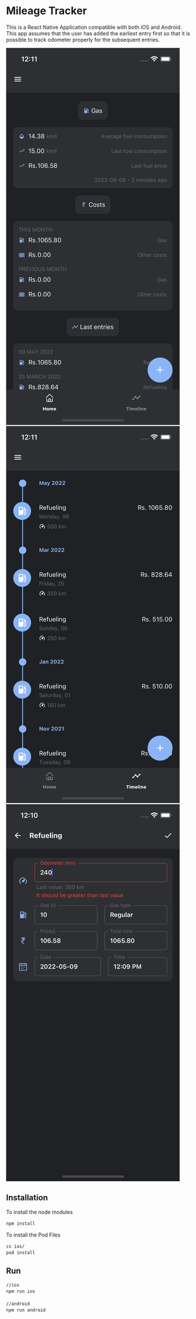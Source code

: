 # Mileage Tracker

This is a React Native Application compatible with both iOS and Android. This app assumes that the user has added the earliest entry first so that it is possible to track odometer properly for the subsequent entries.

![Home Screen](/Screenshots/Home.png?raw=true 'Home Screen')
![Timeline Screen](/Screenshots/Timeline.png?raw=true 'Timeline Screen')
![Add Entry Screen](/Screenshots/AddEntry.png?raw=true 'Add Entry Screen')

## Installation

To install the node modules

```bash
npm install
```

To install the Pod Files

```bash
cs ios/
pod install
```

## Run

```bash
//ios
npm run ios

//android
npm run android
```
